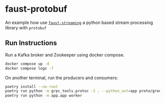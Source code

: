 # faust-protobuf

An example how use [`faust-streaming`](https://github.com/faust-streaming/faust) a python based stream processing library with `protobuf`

## Run Instructions

Run a Kafka broker and Zookeeper using docker compose.

```bash
docker compose up -d
docker compose logs -f
```

On another terminal, run the producers and consumers:

```bash
poetry install --no-root
poetry run python -m grpc_tools.protoc -I . --python_out=app proto/greetings.proto
poetry run python -m app.app worker
```

